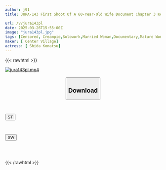 ```yaml
---
author: j91
title: JURA-143 First Shoot Of A 60-Year-Old Wife Document Chapter 3 Konatsu Shida

url: /v/jura143pl
date: 2025-03-26T15:55:00Z
image: "jura143pl.jpg"
tags: [Censored, Creampie,Solowork,Married Woman,Documentary,Mature Woman	]
maker: [ Center Village]
actress: [ Shida Konatsu]
---
```



{{< rawhtml >}}

<div class="video" data-videoid="DkwWZwPBmJiwOw">
    <a href="javascript:;">
        <img src="/v/jura143pl/jura143pl.jpg" width="WIDTH" height="HEIGHT" alt="jura143pl.mp4" loading="lazy">
    </a>
</div>

<script type="text/javascript" src="https://j91.asia/asset/on-demand-st.js"></script>

<br>
  <link rel="stylesheet" href="https://j91.asia/asset/bs5.css">
  
  <center>
  <button class="btn btn-primary" type="button" data-bs-toggle="collapse" data-bs-target=".multi-collapse" aria-expanded="false" aria-controls="multiCollapseExample1 multiCollapseExample2"><h2>Download</h2></button></center>
</p>
<div class="row">
  <div class="col">
    <div class="collapse multi-collapse" id="multiCollapseExample1">
      <div class="card card-body">
	      	      <br>
<div class="buttons">  
<p><a href="/v/jura143pl/st.html" target="_blank"><button class="btn-hover color-3"><i class="fa fa-download"></i> ST</button></a></p></div>
    </div>
  </div>
</div>
  <div class="col">
    <div class="collapse multi-collapse" id="multiCollapseExample2">
      <div class="card card-body">
	      <br>
<div class="buttons">
<p><a href="/v/jura143pl/sw.html" target="_blank"><button class="btn-hover color-2"><i class="fa fa-download"></i> SW</button></a></p></div>
<br><br>
      </div>
    </div>
  </div>
</div>

{{< /rawhtml >}}